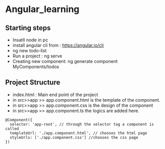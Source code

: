 # Angular_learning
## Starting steps
* Insatll node in pc
* install angular cli from : https://angular.io/cli
* ng new todo-list
* Run a project : ng serve
* Creating new component: ng generate component MyComponents/todos


## Project Structure
* index.html : Main end point of the project
* in src>>app >> app.component.html is the template of the component.
* in src>>app >> app.component.css is the design of the component
* in src>>app >> app.component.ts the logics are added here.
```
@Component({
  selector: 'app-root', // through the selector tag a component is called
  templateUrl: './app.component.html', // chooses the html page
  styleUrls: ['./app.component.css'] //chooses the css page
})
```
